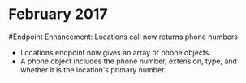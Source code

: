 # February 2017

#Endpoint Enhancement: Locations call now returns phone numbers
 
- Locations endpoint now gives an array of phone objects.
- A phone object includes the phone number, extension, type, and whether it is the location's primary number.
